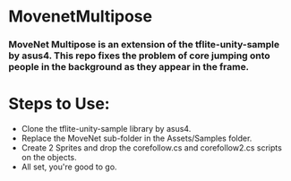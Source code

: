 ﻿# MovenetMultipose

### MoveNet Multipose is an extension of the tflite-unity-sample by asus4. This repo fixes the problem of core jumping onto people in the background as they appear in the frame.

# Steps to Use:
- Clone the tflite-unity-sample library by asus4.
- Replace the MoveNet sub-folder in the Assets/Samples folder.
- Create 2 Sprites and drop the corefollow.cs and corefollow2.cs scripts on the objects.
- All set, you're good to go.
